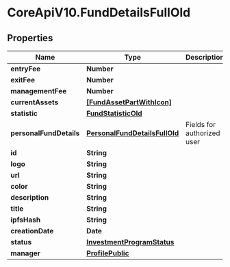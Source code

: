 # CoreApiV10.FundDetailsFullOld

## Properties
Name | Type | Description | Notes
------------ | ------------- | ------------- | -------------
**entryFee** | **Number** |  | [optional] 
**exitFee** | **Number** |  | [optional] 
**managementFee** | **Number** |  | [optional] 
**currentAssets** | [**[FundAssetPartWithIcon]**](FundAssetPartWithIcon.md) |  | [optional] 
**statistic** | [**FundStatisticOld**](FundStatisticOld.md) |  | [optional] 
**personalFundDetails** | [**PersonalFundDetailsFullOld**](PersonalFundDetailsFullOld.md) | Fields for authorized user | [optional] 
**id** | **String** |  | [optional] 
**logo** | **String** |  | [optional] 
**url** | **String** |  | [optional] 
**color** | **String** |  | [optional] 
**description** | **String** |  | [optional] 
**title** | **String** |  | [optional] 
**ipfsHash** | **String** |  | [optional] 
**creationDate** | **Date** |  | [optional] 
**status** | [**InvestmentProgramStatus**](InvestmentProgramStatus.md) |  | [optional] 
**manager** | [**ProfilePublic**](ProfilePublic.md) |  | [optional] 


